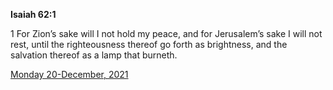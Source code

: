 **Isaiah 62:1**

1 For Zion’s sake will I not hold my peace, and for Jerusalem’s sake I will not rest, until the righteousness thereof go forth as brightness, and the salvation thereof as a lamp that burneth.

[Monday 20-December, 2021](https://t.me/s/daily_scripture)
